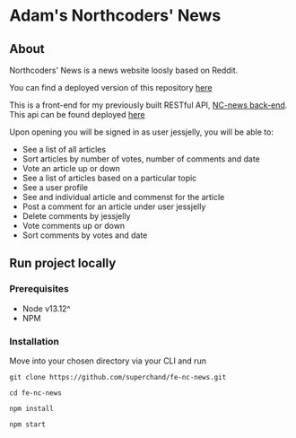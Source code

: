 # Adam's Northcoders' News

## About

Northcoders' News is a news website loosly based on Reddit.

You can find a deployed version of this repository [here](https://adams-nc-news-fe.netlify.app)

This is a front-end for my previously built RESTful API, [NC-news back-end](https://github.com/superchand/adams-nc-be-news). This api can be found deployed [here](http://adams-be-nc-news.herokuapp.com/api)

Upon opening you will be signed in as user jessjelly, you will be able to:

- See a list of all articles
- Sort articles by number of votes, number of comments and date
- Vote an article up or down
- See a list of articles based on a particular topic
- See a user profile
- See and individual article and commenst for the article
- Post a comment for an article under user jessjelly
- Delete comments by jessjelly
- Vote comments up or down
- Sort comments by votes and date

## Run project locally

### Prerequisites

- Node v13.12^
- NPM

### Installation

Move into your chosen directory via your CLI and run

```
git clone https://github.com/superchand/fe-nc-news.git

cd fe-nc-news

npm install

npm start

```
